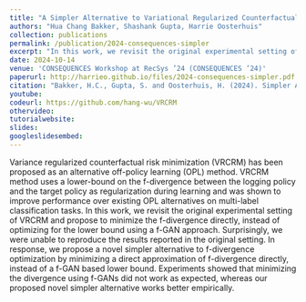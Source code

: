 ```yaml
---
title: "A Simpler Alternative to Variational Regularized Counterfactual Risk Minimization"
authors: "Hua Chang Bakker, Shashank Gupta, Harrie Oosterhuis"
collection: publications
permalink: /publication/2024-consequences-simpler
excerpt: "In this work, we revisit the original experimental setting of VRCRM and propose to minimize the f-divergence directly, instead of optimizing for the lower bound using a f-GAN approach. Surprisingly, we were unable to reproduce the results reported in the original setting. In response, we propose a novel simpler alternative to f-divergence optimization by minimizing a direct approximation of f-divergence directly, instead of a f-GAN based lower bound."
date: 2024-10-14
venue: 'CONSEQUENCES Workshop at RecSys ’24 (CONSEQUENCES ’24)'
paperurl: http://harrieo.github.io/files/2024-consequences-simpler.pdf
citation: "Bakker, H.C., Gupta, S. and Oosterhuis, H. (2024). Simpler Alternative to Variational Regularized Counterfactual Risk Minimization. In CONSEQUENCES Workshop at RecSys ’24, October 14, 2024, Bari, Italy."
youtube: 
codeurl: https://github.com/hang-wu/VRCRM
othervideo:
tutorialwebsite: 
slides: 
googleslidesembed: 
---
```


Variance regularized counterfactual risk minimization (VRCRM) has been proposed as an alternative off-policy learning (OPL) method. VRCRM method uses a lower-bound on the f-divergence between the logging policy and the target policy as regularization during learning and was shown to improve performance over existing OPL alternatives on multi-label classification tasks. In this work, we revisit the original experimental setting of VRCRM and propose to minimize the f-divergence directly, instead of optimizing for the lower bound using a f-GAN approach. Surprisingly, we were unable to reproduce the results reported in the original setting. In response, we propose a novel simpler alternative to f-divergence optimization by minimizing a direct approximation of f-divergence directly, instead of a f-GAN based lower bound. Experiments showed that minimizing the divergence using f-GANs did not work as expected, whereas our proposed novel simpler alternative works better empirically.
